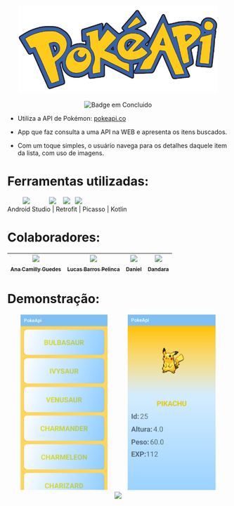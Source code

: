 <div align="center">
	<img height="200" src="https://github.com/anacamilly/PokeApi/blob/master/app/src/main/res/drawable/pokeapi.png" alt="PokeAPI">
  
  ![Badge em Concluido](http://img.shields.io/static/v1?label=STATUS&message=%20CONCLUIDO&color=GREEN&style=for-the-badge)
</div>

* Utiliza a API de Pokémon: [pokeapi.co](https://pokeapi.co)

* App que faz consulta a uma API na WEB e apresenta os itens buscados.

* Com um toque simples, o usuário navega para os detalhes daquele item da lista, com uso de imagens.

# Ferramentas utilizadas:
<div  display= "inline-block"> 
        
    <img height="50" src="https://upload.wikimedia.org/wikipedia/commons/thumb/9/95/Android_Studio_Icon_3.6.svg/1900px-Android_Studio_Icon_3.6.svg.png">
             
    <img height="50" src="https://images.velog.io/images/vector13/post/16daaf87-d286-465b-a8dd-1b6fecf7b87c/retrofit-logo.png">
      
    <img height="50" src="https://koenig-media.raywenderlich.com/uploads/2019/06/Picasso-feature.png">
     
    <img height="50" src="https://upload.wikimedia.org/wikipedia/commons/7/74/Kotlin_Icon.png">
</div>

<figcaption> Android Studio | Retrofit | Picasso | Kotlin </figcaption>

# Colaboradores:

| [<img src="https://avatars.githubusercontent.com/u/90116902?v=4" width=115><br><sub>Ana Camilly Guedes</sub>](https://github.com/anacamilly) | [<img src="https://avatars.githubusercontent.com/u/93331493?v=4" width=115><br><sub>Lucas Barros Pelinca</sub>](https://github.com/lucasbpc2002) | [<img src="https://avatars.githubusercontent.com/u/100950064?v=4" width=115><br><sub>Daniel</sub>](https://github.com/Danieu1) | [<img src="https://avatars.githubusercontent.com/u/105498447?v=4" width=115><br><sub>Dandara</sub>](https://github.com/Dandara91) |
| :---: | :---: | :---: | :---: |


# Demonstração:
<div align="center">
	<div display="inline-block">
		<div>
			<img height="400" margin-right="50" src="https://github.com/anacamilly/PokeApi/blob/master/app/src/main/res/drawable/print1.jpg">
			ㅤㅤㅤ
			<img height="400" src="https://github.com/anacamilly/PokeApi/blob/master/app/src/main/res/drawable/print2.jpg">
		</div>
	</div>
	<a href="https://github.com/anacamilly/PokeApi/blob/master/PokeApi.apk"><img src="https://www.pngplay.com/wp-content/uploads/6/Download-Button-Logo-Background-PNG-Image.png" height="200"></a>
</div>



